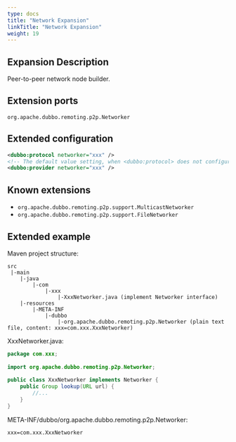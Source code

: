 ```yaml
---
type: docs
title: "Network Expansion"
linkTitle: "Network Expansion"
weight: 19
---
```


## Expansion Description

Peer-to-peer network node builder.

## Extension ports

`org.apache.dubbo.remoting.p2p.Networker`

## Extended configuration

```xml
<dubbo:protocol networker="xxx" />
<!-- The default value setting, when <dubbo:protocol> does not configure the networker attribute, use this configuration -->
<dubbo:provider networker="xxx" />
```

## Known extensions

* `org.apache.dubbo.remoting.p2p.support.MulticastNetworker`
* `org.apache.dubbo.remoting.p2p.support.FileNetworker`

## Extended example

Maven project structure:

```
src
 |-main
    |-java
        |-com
            |-xxx
                |-XxxNetworker.java (implement Networker interface)
    |-resources
        |-META-INF
            |-dubbo
                |-org.apache.dubbo.remoting.p2p.Networker (plain text file, content: xxx=com.xxx.XxxNetworker)
```

XxxNetworker.java:

```java
package com.xxx;
 
import org.apache.dubbo.remoting.p2p.Networker;
 
public class XxxNetworker implements Networker {
    public Group lookup(URL url) {
        //...
    }
}
```

META-INF/dubbo/org.apache.dubbo.remoting.p2p.Networker:

```properties
xxx=com.xxx.XxxNetworker
```